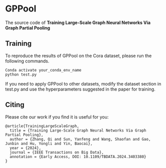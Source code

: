 # GPPool

The source code of **Training Large-Scale Graph Neural Networks Via Graph Partial Pooling**


## Training
To reproduce the results of GPPool on the Cora dataset, please run the following commands.
```
Conda activate your_conda_env_name
python test.py 
```
If you need to apply GPPool to other datasets, modify the dataset section in test.py and use the hyperparameters suggested in the paper for training.

## Citing

Please cite our work if you find it is useful for you:
```
@article{TrainingLargeScaleGraph,
  title = {Training Large-Scale Graph Neural Networks Via Graph Partial Pooling},
  author = {Zhang, Qi and Sun, Yanfeng and Wang, Shaofan and Gao, Junbin and Hu, Yongli and Yin, Baocai},
  year = {2024},
  journal = {IEEE Transactions on Big Data},
  annotation = {Early Access, DOI: 10.1109/TBDATA.2024.3403380}
}

```

